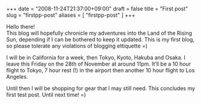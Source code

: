 +++
date = "2008-11-24T21:37:00+09:00"
draft = false
title = "First post"
slug = "firstpp-post"
aliases = [
	"firstpp-post"
]
+++

Hello there!  
This blog will hopefully chronicle my adventures into the Land of the Rising Sun, depending if I can be bothered to keep it updated. This is my first blog, so please tolerate any violations of blogging ettiquette =)

I will be in California for a week, then Tokyo, Kyoto, Hakuba and Osaka. I leave this Friday on the 28th of November at around 11pm. It’ll be a 10 hour flight to Tokyo, 7 hour rest (!) in the airport then another 10 hour flight to Los Angeles.

Until then I will be shopping for gear that I may still need. This concludes my first test post. Until next time! =)



